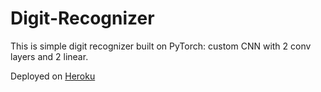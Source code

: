 # Digit-Recognizer
This is simple digit recognizer built on PyTorch: custom CNN with 2 conv layers and 2 linear.

Deployed on [Heroku](https://garryrecognizer.herokuapp.com/paint/)
